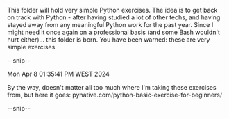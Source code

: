 This folder will hold very simple Python exercises. The idea is to get back on track with Python - after having studied a lot of other techs, and having stayed away from any meaningful Python work for the past year. Since I might need it once again on a professional basis (and some Bash wouldn't hurt either)... this folder is born. You have been warned: these are very simple exercises.

--snip--

Mon Apr  8 01:35:41 PM WEST 2024

By the way, doesn't matter all too much where I'm taking these exercises from, but here it goes:
pynative.com/python-basic-exercise-for-beginners/

--snip--

